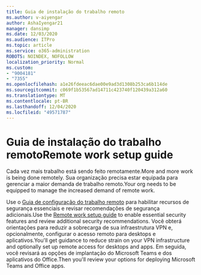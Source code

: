 ```yaml
---
title: Guia de instalação do trabalho remoto
ms.author: v-aiyengar
author: AshaIyengar21
manager: dansimp
ms.date: 12/03/2020
ms.audience: ITPro
ms.topic: article
ms.service: o365-administration
ROBOTS: NOINDEX, NOFOLLOW
localization_priority: Normal
ms.custom:
- "9004181"
- "7355"
ms.openlocfilehash: a1e26fdeeac6dae00e9ad3d1308b253ca6b114de
ms.sourcegitcommit: c069f1b53567ad14711c423740f120439a312a60
ms.translationtype: MT
ms.contentlocale: pt-BR
ms.lasthandoff: 12/04/2020
ms.locfileid: "49571787"
---
```

# <a name="remote-work-setup-guide"></a><span data-ttu-id="32104-102">Guia de instalação do trabalho remoto</span><span class="sxs-lookup"><span data-stu-id="32104-102">Remote work setup guide</span></span>

<span data-ttu-id="32104-103">Cada vez mais trabalho está sendo feito remotamente.</span><span class="sxs-lookup"><span data-stu-id="32104-103">More and more work is being done remotely.</span></span> <span data-ttu-id="32104-104">Sua organização precisa estar equipada para gerenciar a maior demanda de trabalho remoto.</span><span class="sxs-lookup"><span data-stu-id="32104-104">Your org needs to be equipped to manage the increased demand of remote work.</span></span>

<span data-ttu-id="32104-105">Use o [Guia de configuração do trabalho remoto](https://go.microsoft.com/fwlink/?linkid=2142062) para habilitar recursos de segurança essenciais e revisar recomendações de segurança adicionais.</span><span class="sxs-lookup"><span data-stu-id="32104-105">Use the [Remote work setup guide](https://go.microsoft.com/fwlink/?linkid=2142062) to enable essential security features and review additional security recommendations.</span></span> <span data-ttu-id="32104-106">Você obterá orientações para reduzir a sobrecarga de sua infraestrutura VPN e, opcionalmente, configurar o acesso remoto para desktops e aplicativos.</span><span class="sxs-lookup"><span data-stu-id="32104-106">You'll get guidance to reduce strain on your VPN infrastructure and optionally set up remote access for desktops and apps.</span></span> <span data-ttu-id="32104-107">Em seguida, você revisará as opções de implantação do Microsoft Teams e dos aplicativos do Office.</span><span class="sxs-lookup"><span data-stu-id="32104-107">Then you'll review your options for deploying ‎Microsoft Teams‎ and ‎Office‎ apps.</span></span>
